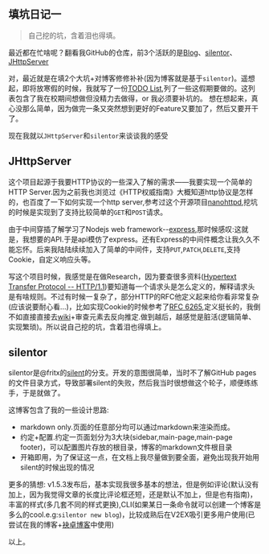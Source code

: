 填坑日记一
-----
>自己挖的坑，含着泪也得填。

最近都在忙啥呢？翻看我GitHub的仓库，前3个活跃的是[Blog](http://jayinton.github.io)、[silentor](https://github.com/Jayin/silentor)、[JHttpServer](https://github.com/Jayin/JHttpServer)

对，最近就是在填2个大坑+对博客修修补补(因为博客就是基于`silentor`)。遥想起，即将放寒假的时候，我就写了一份[TODO List](https://github.com/Jayin/backup/issues/1),列了一些这假期要做的。这列表包含了我在校期间想做但没精力去做得，or 我必须要补坑的。 想在想起来，真心没那么简单，因为做完一条又突然想到更好的Feature又要加了，然后又要开干了。

现在我就以`JHttpServer`和`silentor`来谈谈我的感受

JHttpServer
-----------

这个项目起源于我要HTTP协议的一些深入了解的需求——我要实现一个简单的HTTP Server.因为之前我也浏览过《HTTP权威指南》大概知道http协议是怎样的，也百度了一下如何实现一个http server,参考过这个开源项目[nanohttpd](https://github.com/NanoHttpd/nanohttpd),挖坑的时候是实现到了支持比较简单的`GET`和`POST`请求。

由于中间穿插了解学习了Nodejs web framework--[express](https://github.com/strongloop/express),那时候感叹:这就是，我想要的API.于是api模仿了express。还有Express的中间件概念让我久久不能忘怀。后来我陆陆续续加入了简单的中间件，支持`PUT`,`PATCH`,`DELETE`,支持Cookie，自定义响应头等。

写这个项目时候，我感觉是在做Research，因为要查很多资料([Hypertext Transfer Protocol -- HTTP/1.1](http://www.w3.org/Protocols/HTTP/1.1/rfc2616bis/draft-lafon-rfc2616bis-latest.html))要知道每一个请求头是怎么定义的，解释请求头是有啥规则。不过有时候一复杂了，部分HTTP的RFC他定义起来给你看非常复杂(应该说要耐心看...)，比如实现Cookie的时候参考了[RFC 6265](http://tools.ietf.org/html/rfc6265#page-8),定义挺长的，我倒不如直接直接去[wiki](http://en.wikipedia.org/wiki/HTTP_cookie)+审查元素去反向推定.做到越后，越感觉是脏活(逻辑简单、实现繁琐)。所以说自己挖的坑，含着泪也得填上。


silentor
-------

silentor是@fritx的[silent](https://github.com/fritx/silent)的分支。开发的意图很简单，当时不了解GitHub pages的文件目录方式，导致部署silent的失败，然后我当时很想做这个轮子，顺便练练手，于是就做了。

这博客包含了我的一些设计思路:

- markdown only.页面的任意部分均可以通过markdown来渲染而成。
- 约定+配置.约定一页面划分为3大块(sidebar,main-page,main-page footer)，可以配置图片存放的根目录，博客的markdown文件根目录
- 开箱即用，为了保证这一点，在文档上我尽量做到要全面，避免出现我开始用silent的时候出现的情况

更多的猜想: v1.5.3发布后，基本实现我很多基本的想法，但是例如评论(默认没有加上，因为我觉得文章的长度比评论框还短，还是默认不加上，但是也有指南)，丰富的样式(多几套不同的样式更换),CLI(如果某日一条命令就可以创建一个博客是多么的cool.e.g:`silentor new blog`)，比较成熟后在V2EX吸引更多用户使用(已尝试在我的博客+[袂卓博客](https://github.com/meizhuo/blog)中使用)

以上。


